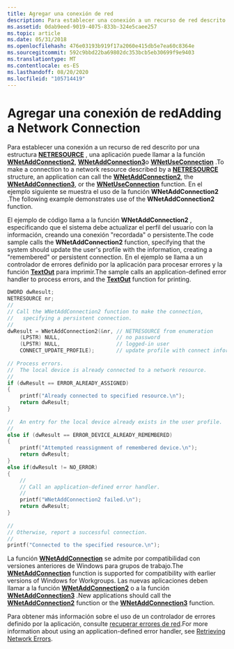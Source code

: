 ```yaml
---
title: Agregar una conexión de red
description: Para establecer una conexión a un recurso de red descrito por una estructura NETRESOURCE, una aplicación puede llamar a la función WNetAddConnection2, WNetAddConnection3 o WNetUseConnection.
ms.assetid: 0dab9eed-9019-4075-833b-324e5caee257
ms.topic: article
ms.date: 05/31/2018
ms.openlocfilehash: 476e03193b919f17a2060e415db5e7ea60c8364e
ms.sourcegitcommit: 592c9bbd22ba69802dc353bcb5eb30699f9e9403
ms.translationtype: MT
ms.contentlocale: es-ES
ms.lasthandoff: 08/20/2020
ms.locfileid: "105714419"
---
```

# <a name="adding-a-network-connection"></a><span data-ttu-id="a35d0-103">Agregar una conexión de red</span><span class="sxs-lookup"><span data-stu-id="a35d0-103">Adding a Network Connection</span></span>

<span data-ttu-id="a35d0-104">Para establecer una conexión a un recurso de red descrito por una estructura [**NETRESOURCE**](/windows/desktop/api/Winnetwk/ns-winnetwk-netresourcea) , una aplicación puede llamar a la función [**WNetAddConnection2**](/windows/win32/api/winnetwk/nf-winnetwk-wnetaddconnection2a), [**WNetAddConnection3**](/windows/win32/api/winnetwk/nf-winnetwk-wnetaddconnection3a)o [**WNetUseConnection**](/windows/win32/api/winnetwk/nf-winnetwk-wnetuseconnectiona) .</span><span class="sxs-lookup"><span data-stu-id="a35d0-104">To make a connection to a network resource described by a [**NETRESOURCE**](/windows/desktop/api/Winnetwk/ns-winnetwk-netresourcea) structure, an application can call the [**WNetAddConnection2**](/windows/win32/api/winnetwk/nf-winnetwk-wnetaddconnection2a), the [**WNetAddConnection3**](/windows/win32/api/winnetwk/nf-winnetwk-wnetaddconnection3a), or the [**WNetUseConnection**](/windows/win32/api/winnetwk/nf-winnetwk-wnetuseconnectiona) function.</span></span> <span data-ttu-id="a35d0-105">En el ejemplo siguiente se muestra el uso de la función **WNetAddConnection2** .</span><span class="sxs-lookup"><span data-stu-id="a35d0-105">The following example demonstrates use of the **WNetAddConnection2** function.</span></span>

<span data-ttu-id="a35d0-106">El ejemplo de código llama a la función **WNetAddConnection2** , especificando que el sistema debe actualizar el perfil del usuario con la información, creando una conexión "recordada" o persistente.</span><span class="sxs-lookup"><span data-stu-id="a35d0-106">The code sample calls the **WNetAddConnection2** function, specifying that the system should update the user's profile with the information, creating a "remembered" or persistent connection.</span></span> <span data-ttu-id="a35d0-107">En el ejemplo se llama a un controlador de errores definido por la aplicación para procesar errores y la función [**TextOut**](/windows/desktop/api/wingdi/nf-wingdi-textouta) para imprimir.</span><span class="sxs-lookup"><span data-stu-id="a35d0-107">The sample calls an application-defined error handler to process errors, and the [**TextOut**](/windows/desktop/api/wingdi/nf-wingdi-textouta) function for printing.</span></span>


```C++
DWORD dwResult; 
NETRESOURCE nr; 
//
// Call the WNetAddConnection2 function to make the connection,
//   specifying a persistent connection.
//
dwResult = WNetAddConnection2(&nr, // NETRESOURCE from enumeration 
    (LPSTR) NULL,                  // no password 
    (LPSTR) NULL,                  // logged-in user 
    CONNECT_UPDATE_PROFILE);       // update profile with connect information 
 
// Process errors.
//  The local device is already connected to a network resource.
//
if (dwResult == ERROR_ALREADY_ASSIGNED) 
{ 
    printf("Already connected to specified resource.\n"); 
    return dwResult; 
} 
 
//  An entry for the local device already exists in the user profile.
//
else if (dwResult == ERROR_DEVICE_ALREADY_REMEMBERED) 
{ 
    printf("Attempted reassignment of remembered device.\n"); 
    return dwResult; 
} 
else if(dwResult != NO_ERROR) 
{ 
    //
    // Call an application-defined error handler.
    //
    printf("WNetAddConnection2 failed.\n"); 
    return dwResult; 
} 
 
//
// Otherwise, report a successful connection.
//
printf("Connected to the specified resource.\n"); 
```



<span data-ttu-id="a35d0-108">La función [**WNetAddConnection**](/windows/win32/api/winnetwk/nf-winnetwk-wnetaddconnectiona) se admite por compatibilidad con versiones anteriores de Windows para grupos de trabajo.</span><span class="sxs-lookup"><span data-stu-id="a35d0-108">The [**WNetAddConnection**](/windows/win32/api/winnetwk/nf-winnetwk-wnetaddconnectiona) function is supported for compatibility with earlier versions of Windows for Workgroups.</span></span> <span data-ttu-id="a35d0-109">Las nuevas aplicaciones deben llamar a la función [**WNetAddConnection2**](/windows/win32/api/winnetwk/nf-winnetwk-wnetaddconnection2a) o a la función [**WNetAddConnection3**](/windows/win32/api/winnetwk/nf-winnetwk-wnetaddconnection3a) .</span><span class="sxs-lookup"><span data-stu-id="a35d0-109">New applications should call the [**WNetAddConnection2**](/windows/win32/api/winnetwk/nf-winnetwk-wnetaddconnection2a) function or the [**WNetAddConnection3**](/windows/win32/api/winnetwk/nf-winnetwk-wnetaddconnection3a) function.</span></span>

<span data-ttu-id="a35d0-110">Para obtener más información sobre el uso de un controlador de errores definido por la aplicación, consulte [recuperar errores de red](retrieving-network-errors.md).</span><span class="sxs-lookup"><span data-stu-id="a35d0-110">For more information about using an application-defined error handler, see [Retrieving Network Errors](retrieving-network-errors.md).</span></span>

 

 